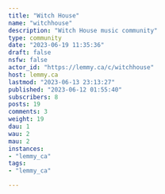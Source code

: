 ```yaml
---
title: "Witch House" 
name: "witchhouse"
description: "Witch House music community"
type: community
date: "2023-06-19 11:35:36"
draft: false
nsfw: false
actor_id: "https://lemmy.ca/c/witchhouse"
host: lemmy.ca
lastmod: "2023-06-13 23:13:27"
published: "2023-06-12 01:55:40"
subscribers: 8
posts: 19
comments: 3
weight: 19
dau: 1
wau: 2
mau: 2
instances:
- "lemmy_ca"
tags: 
- "lemmy_ca"

---
```

